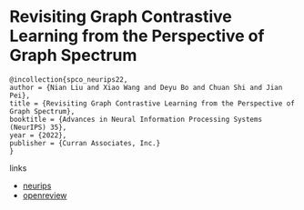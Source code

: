 # Revisiting Graph Contrastive Learning from the Perspective of Graph Spectrum

```
@incollection{spco_neurips22,
author = {Nian Liu and Xiao Wang and Deyu Bo and Chuan Shi and Jian Pei},
title = {Revisiting Graph Contrastive Learning from the Perspective of Graph Spectrum},
booktitle = {Advances in Neural Information Processing Systems (NeurIPS) 35},
year = {2022},
publisher = {Curran Associates, Inc.}
}
```

links
- [neurips](https://nips.cc/Conferences/2022/Schedule?showEvent=54317)
- [openreview](https://openreview.net/forum?id=L0U7TUWRt_X)
